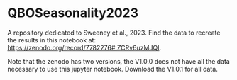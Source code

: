 # QBOSeasonality2023
A repository dedicated to Sweeney et al., 2023. Find the data to recreate the results in this notebook at: https://zenodo.org/record/7782276#.ZCRv6uzMJQI.

Note that the zenodo has two versions, the V1.0.0 does not have all the data necessary to use this jupyter notebook. Download the V1.0.1 for all data. 
